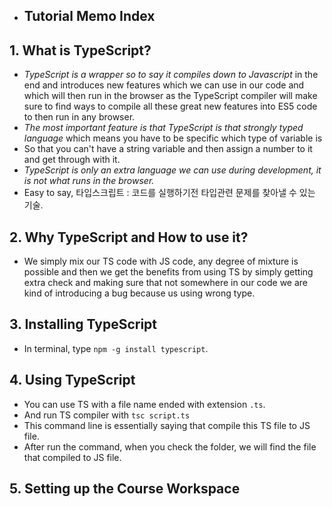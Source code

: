 - ## Tutorial Memo Index

## 1. What is TypeScript?

- _TypeScript is a wrapper so to say it compiles down to Javascript_ in the end and introduces new features which we can use in our code and which will then run in the browser as the TypeScript compiler will make sure to find ways to compile all these great new features into ES5 code to then run in any browser.
- _The most important feature is that TypeScript is that strongly typed language_ which means you have to be specific which type of variable is
- So that you can't have a string variable and then assign a number to it and get through with it.
- _TypeScript is only an extra language we can use during development, it is not what runs in the browser._
- Easy to say, 타입스크립트 : 코드를 실행하기전 타입관련 문제를 찾아낼 수 있는 기술.

## 2. Why TypeScript and How to use it?

- We simply mix our TS code with JS code, any degree of mixture is possible and then we get the benefits from using TS by simply getting extra check and making sure that not somewhere in our code we are kind of introducing a bug because us using wrong type.

## 3. Installing TypeScript

- In terminal, type `npm -g install typescript`.

## 4. Using TypeScript

- You can use TS with a file name ended with extension `.ts`.
- And run TS compiler with `tsc script.ts`
- This command line is essentially saying that compile this TS file to JS file.
- After run the command, when you check the folder, we will find the file that compiled to JS file.

## 5. Setting up the Course Workspace
